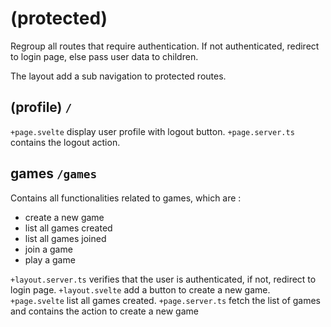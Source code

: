 # (protected)

Regroup all routes that require authentication. If not authenticated, redirect to login page, else pass user data to children.

The layout add a sub navigation to protected routes.

## (profile) `/`

``+page.svelte`` display user profile with logout button.
``+page.server.ts`` contains the logout action.

## games `/games`

Contains all functionalities related to games, which are :
- create a new game
- list all games created
- list all games joined
- join a game
- play a game

``+layout.server.ts`` verifies that the user is authenticated, if not, redirect to login page.
``+layout.svelte`` add a button to create a new game.
``+page.svelte`` list all games created.
``+page.server.ts`` fetch the list of games and contains the action to create a new game